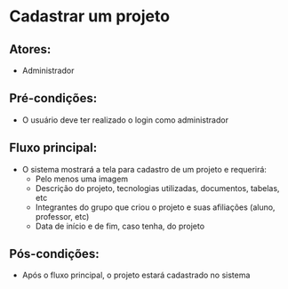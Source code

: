 # Cadastrar um projeto

## Atores:
- Administrador

## Pré-condições:
- O usuário deve ter realizado o login como administrador

## Fluxo principal:
- O sistema mostrará a tela para cadastro de um projeto e requerirá:
  - Pelo menos uma imagem
  - Descrição do projeto, tecnologias utilizadas, documentos, tabelas, etc
  - Integrantes do grupo que criou o projeto e suas afiliações (aluno, professor, etc)
  - Data de início e de fim, caso tenha, do projeto

## Pós-condições:
- Após o fluxo principal, o projeto estará cadastrado no sistema
